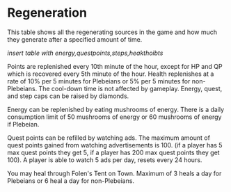 <h1> Regeneration </h1>

This table shows all the regenerating sources in the game and how much they generate after a specified amount of time.

*insert table with energy,questpoints,steps,heakthoibts*

Points are replenished every 10th minute of the hour, except for HP and QP which is recovered every 5th minute of the hour. Health replenishes at a rate of 10% per 5 minutes for Plebeians or 5% per 5 minutes for non-Plebeians. The cool-down time is not affected by gameplay. Energy, quest, and step caps can be raised by diamonds.

Energy can be replenished by eating mushrooms of energy. There is a daily consumption limit of 50 mushrooms of energy or 60 mushrooms of energy if Plebeian.

Quest points can be refilled by watching ads. The maximum amount of quest points gained from watching advertisements is 100. (if a player has 5 max quest points they get 5, if a player has 200 max quest points they get 100). A player is able to watch 5 ads per day, resets every 24 hours. 

You may heal through Folen's Tent on Town. Maximum of 3 heals a day for Plebeians or 6 heal a day for non-Plebeians.
